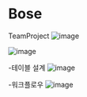 # Bose
TeamProject
![image](https://github.com/3399306/Bose/assets/150914729/0a9205d3-edbc-4cd0-bd1f-3602f5b02a07)

![image](https://github.com/3399306/Bose/assets/150914729/d7e30cc5-5f7d-4c1c-9c2a-91e474c9bab8)

-테이블 설계
![image](https://github.com/3399306/Bose/assets/150914729/b43c8986-b30e-4ce8-b206-edfaad1ffef2)

-워크플로우
![image](https://github.com/3399306/Bose/assets/150914729/1742a44b-ab74-494b-a192-be901130ff87)
